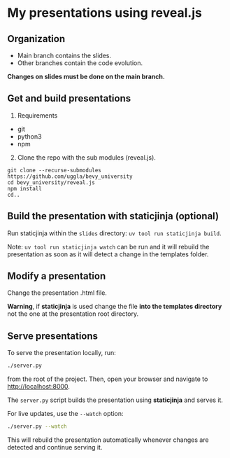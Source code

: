 # My presentations using reveal.js

## Organization

- Main branch contains the slides.
- Other branches contain the code evolution.

**Changes on slides must be done on the main branch.**

## Get and build presentations

1. Requirements

- git
- python3
- npm

2. Clone the repo with the sub modules (reveal.js).

```
git clone --recurse-submodules https://github.com/uggla/bevy_university
cd bevy_university/reveal.js
npm install
cd..
```

## Build the presentation with staticjinja (optional)

Run staticjinja within the `slides` directory: `uv tool run staticjinja build`.

Note: `uv tool run staticjinja watch` can be run and it will rebuild the presentation as soon as it will detect a change in the templates folder.

## Modify a presentation

Change the presentation .html file.

**Warning**, if **staticjinja** is used change the file **into the templates directory** not the one at the presentation root directory.

## Serve presentations

To serve the presentation locally, run:

```bash
./server.py
```

from the root of the project. Then, open your browser and navigate to [http://localhost:8000](http://localhost:8000).

The `server.py` script builds the presentation using **staticjinja** and serves it.

For live updates, use the `--watch` option:

```bash
./server.py --watch
```

This will rebuild the presentation automatically whenever changes are detected and continue serving it.
